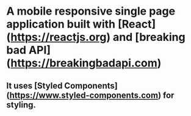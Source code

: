 # A mobile responsive single page application built with [React] (https://reactjs.org) and [breaking bad API] (https://breakingbadapi.com)

## It uses [Styled Components] (https://www.styled-components.com) for styling.

